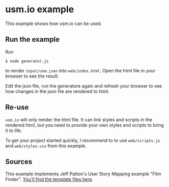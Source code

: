 # usm.io example

This example shows how usm.io can be used.

## Run the example

Run

    $ node generator.js

to render `input/usm.json` into `web/index.html`. Open the html file in your browser to see the result.

Edit the json file, run the generatore again and refresh your browser to see how changes in the json file are rendered to html.

## Re-use

`usm.io` will only render the html file. It can link styles and scripts in the rendered html, but you need to provide your own styles and scripts to bring it to life.

To get your project started quickly, I recommend to to use `web/scripts.js` and `web/styles.css` from this example.

## Sources

This example implements Jeff Patton's User Story Mapping example "Film Finder". [You'll find the template files here]( https://www.dropbox.com/sh/naxyjgn7wwvtmmz/AAAEGR4Lav8rz2eTbyAJGgUia?dl=0).